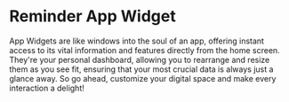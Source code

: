 # Reminder App Widget

App Widgets are like windows into the soul of an app, offering instant access to its vital information and features directly from the home screen. They're your personal dashboard, allowing you to rearrange and resize them as you see fit, ensuring that your most crucial data is always just a glance away. So go ahead, customize your digital space and make every interaction a delight!
